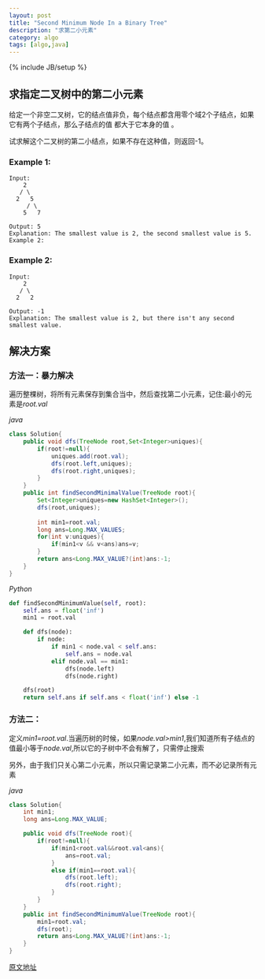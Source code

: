 ```yaml
---
layout: post
title: "Second Minimum Node In a Binary Tree"
description: "求第二小元素"
category: algo 
tags: [algo,java]
---
```

{% include JB/setup %}

## 求指定二叉树中的第二小元素

给定一个非空二叉树，它的结点值非负，每个结点都含用零个域2个子结点，如果它有两个子结点，那么子结点的值 都大于它本身的值 。

试求解这个二叉树的第二小结点，如果不存在这种值，则返回-1。

### Example 1:

	Input: 
	    2
	   / \
	  2   5
	     / \
	    5   7

	Output: 5
	Explanation: The smallest value is 2, the second smallest value is 5.
	Example 2:

### Example 2:
	
	Input: 
	    2
	   / \
	  2   2

	Output: -1
	Explanation: The smallest value is 2, but there isn't any second smallest value.

## 解决方案

### 方法一：暴力解决

遍历整棵树，将所有元素保存到集合当中，然后查找第二小元素，记住:最小的元素是*root.val*

*java*

```java
class Solution{
	public void dfs(TreeNode root,Set<Integer>uniques){
		if(root!=null){
			uniques.add(root.val);
			dfs(root.left,uniques);
			dfs(root.right,uniques);
		}
	}
	public int findSecondMinimalValue(TreeNode root){
		Set<Integer>uniques=new HashSet<Integer>();
		dfs(root,uniques);
		
		int min1=root.val;
		long ans=Long.MAX_VALUES;
		for(int v:uniques){
			if(min1<v && v<ans)ans=v;
		}
		return ans<Long.MAX_VALUE?(int)ans:-1;
	}
}

```

*Python*

```python
def findSecondMinimumValue(self, root):
    self.ans = float('inf')
    min1 = root.val

    def dfs(node):
        if node:
            if min1 < node.val < self.ans:
                self.ans = node.val
            elif node.val == min1:
                dfs(node.left)
                dfs(node.right)

    dfs(root)
    return self.ans if self.ans < float('inf') else -1
```

### 方法二：

定义*min1=root.val*.当遍历树的时候，如果*node.val>min1*,我们知道所有子结点的值最小等于*node.val*,所以它的子树中不会有解了，只需停止搜索

另外，由于我们只关心第二小元素，所以只需记录第二小元素，而不必记录所有元素

*java*

```java
class Solution{
	int min1;
	long ans=Long.MAX_VALUE;

	public void dfs(TreeNode root){
		if(root!=null){
			if(min1<root.val&&root.val<ans){
				ans=root.val;
			}
			else if(min1==root.val){
				dfs(root.left);
				dfs(root.right);
			}
		}
	}
	public int findSecondMinimumValue(TreeNode root){
		min1=root.val;
		dfs(root);
		return ans<Long.MAX_VALUE?(int)ans:-1;
	}
}

```

[原文地址](https://leetcode.com/articles/second-minimum-node-in-a-binary-tree/)